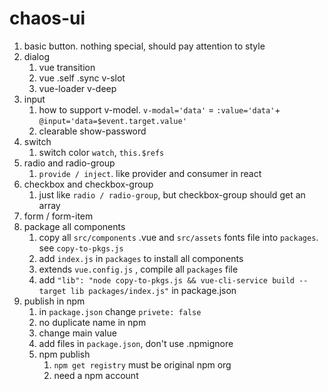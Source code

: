 # chaos-ui

1. basic button. nothing special, should pay attention to style
2. dialog
   1. vue transition
   2. vue .self .sync v-slot
   3. vue-loader v-deep
3. input
   1. how to support v-model. `v-modal='data'` = `:value='data'`+ `@input='data=$event.target.value'`
   2. clearable show-password
4. switch
   1. switch color `watch`, `this.$refs`
5. radio and radio-group
   1. `provide / inject`. like provider and consumer in react
6. checkbox and checkbox-group
   1. just like `radio / radio-group`, but checkbox-group should get an array
7. form / form-item
8. package all components
   1. copy all `src/components` .vue and `src/assets` fonts file into `packages`. see `copy-to-pkgs.js`
   2. add `index.js` in `packages` to install all components
   3. extends `vue.config.js` , compile all `packages` file
   4. add `"lib": "node copy-to-pkgs.js && vue-cli-service build --target lib packages/index.js"` in package.json
9. publish in npm
   1. in `package.json` change `privete: false`
   2. no duplicate name in npm
   3. change main value
   4. add files in `package.json`, don't use .npmignore
   5. npm publish
      1. `npm get registry` must be original npm org
      2. need a npm account
